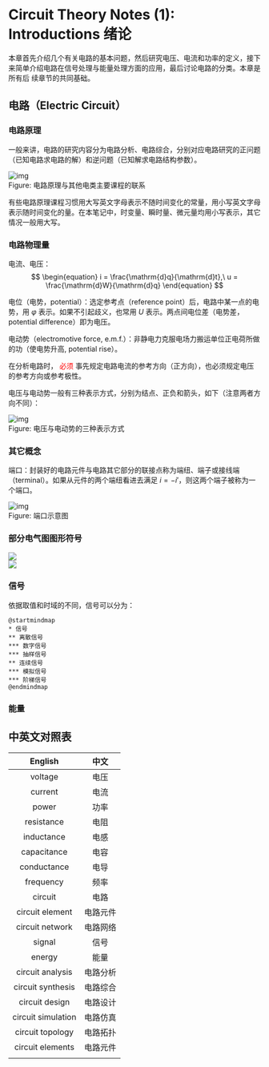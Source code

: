 # Circuit Theory Notes (1): Introductions 绪论

本章首先介绍几个有关电路的基本问题，然后研究电压、电流和功率的定义，接下来简单介绍电路在信号处理与能量处理方面的应用，最后讨论电路的分类。本章是所有后
续章节的共同基础。

## 电路（Electric Circuit）

### 电路原理

一般来讲，电路的研究内容分为电路分析、电路综合，分别对应电路研究的正问题（已知电路求电路的解）和逆问题（已知解求电路结构参数）。

<div class='center'><img src='https://imagebank-0.oss-cn-beijing.aliyuncs.com/VS-PicGo/2024-08-27-11-58-03_CircuitTheoryNotes(1)-Introductions.png' alt='img'/>
<div class='caption'>Figure: 电路原理与其他电类主要课程的联系</div></div>

有些电路原理课程习惯用大写英文字母表示不随时间变化的常量，用小写英文字母表示随时间变化的量。在本笔记中，时变量、瞬时量、微元量均用小写表示，其它情况一般用大写。

### 电路物理量

电流、电压：
$$
\begin{equation}
i = \frac{\mathrm{d}q}{\mathrm{d}t},\ u = \frac{\mathrm{d}W}{\mathrm{d}q}
\end{equation}
$$

电位（电势，potential）：选定参考点（reference point）后，电路中某一点的电势，用 $\varphi$ 表示。如果不引起歧义，也常用 $U$ 表示。两点间电位差（电势差，potential difference）即为电压。

电动势（electromotive force, e.m.f.）：非静电力克服电场力搬运单位正电荷所做的功（使电势升高, potential rise）。

在分析电路时，<span style='color:red'> 必须 </span> 事先规定电路电流的参考方向（正方向），也必须规定电压的参考方向或参考极性。

电压与电动势一般有三种表示方式，分别为结点、正负和箭头，如下（注意两者方向不同）：

<div class='center'><img src='Notes/MajorCourses/CircuitTheory/assets/电动势与电压.drawio.svg' alt='img'/>
<div class='caption'>Figure: 电压与电动势的三种表示方式</div></div>

### 其它概念

端口：封装好的电路元件与电路其它部分的联接点称为端纽、端子或接线端（terminal）。如果从元件的两个端纽看进去满足 $i = -i'$，则这两个端子被称为一个端口。

<div class='center'><img src='Notes/MajorCourses/CircuitTheory/assets/端口.drawio.svg' alt='img'/>
<div class='caption'>Figure: 端口示意图</div></div>
 
### 部分电气图图形符号

<div class="center"><img src="https://imagebank-0.oss-cn-beijing.aliyuncs.com/VS-PicGo/2024-08-27-11-17-16_CircuitTheoryNotes(1)-Introductions.jpg"/></div>
<div class="center"><img src="https://imagebank-0.oss-cn-beijing.aliyuncs.com/VS-PicGo/2024-08-27-11-17-44_CircuitTheoryNotes(1)-Introductions.png"/></div>

### 信号

依据取值和时域的不同，信号可以分为：
<div class='center'>

```plantuml
@startmindmap
* 信号
** 离散信号
*** 数字信号
*** 抽样信号
** 连续信号
*** 模拟信号
*** 阶梯信号
@endmindmap
```
</div>



### 能量

## 中英文对照表

<div class='center'>

| English | 中文 |
|:-:|:-:|
 | voltage | 电压 |
 | current | 电流 |
 | power | 功率 |
 | resistance | 电阻 |
 | inductance | 电感 |
 | capacitance | 电容 |
 | conductance | 电导 |
 | frequency | 频率 |
 | circuit | 电路 |
 | circuit element | 电路元件 |
 | circuit network | 电路网络 |
 | signal | 信号 |
 | energy | 能量 |
 | circuit analysis | 电路分析 |
 | circuit synthesis | 电路综合 |
 | circuit design | 电路设计 |
 | circuit simulation | 电路仿真 |
 | circuit topology | 电路拓扑 |
 | circuit elements | 电路元件 |
 |  |  |
</div>